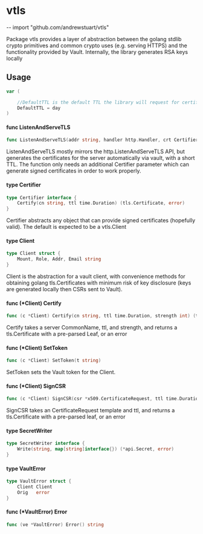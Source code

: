 # vtls
--
    import "github.com/andrewstuart/vtls"

Package vtls provides a layer of abstraction between the golang stdlib crypto
primitives and common crypto uses (e.g. serving HTTPS) and the functionality
provided by Vault. Internally, the library generates RSA keys locally

## Usage

```go
var (

	//DefaultTTL is the default TTL the library will request for certificates
	DefaultTTL = day
)
```

#### func  ListenAndServeTLS

```go
func ListenAndServeTLS(addr string, handler http.Handler, crt Certifier) error
```
ListenAndServeTLS mostly mirrors the http.ListenAndServeTLS API, but generates
the certificates for the server automatically via vault, with a short TTL. The
function only needs an additional Certifier parameter which can generate signed
certificates in order to work properly.

#### type Certifier

```go
type Certifier interface {
	Certify(cn string, ttl time.Duration) (tls.Certificate, error)
}
```

Certifier abstracts any object that can provide signed certificates (hopefully
valid). The default is expected to be a vtls.Client

#### type Client

```go
type Client struct {
	Mount, Role, Addr, Email string
}
```

Client is the abstraction for a vault client, with convenience methods for
obtaining golang tls.Certificates with minimum risk of key disclosure (keys are
generated locally then CSRs sent to Vault).

#### func (*Client) Certify

```go
func (c *Client) Certify(cn string, ttl time.Duration, strength int) (tls.Certificate, error)
```
Certify takes a server CommonName, ttl, and strength, and returns a
tls.Certificate with a pre-parsed Leaf, or an error

#### func (*Client) SetToken

```go
func (c *Client) SetToken(t string)
```
SetToken sets the Vault token for the Client.

#### func (*Client) SignCSR

```go
func (c *Client) SignCSR(csr *x509.CertificateRequest, ttl time.Duration, strength int) (tls.Certificate, error)
```
SignCSR takes an CertificateRequest template and ttl, and returns a
tls.Certificate with a pre-parsed leaf, or an error

#### type SecretWriter

```go
type SecretWriter interface {
	Write(string, map[string]interface{}) (*api.Secret, error)
}
```


#### type VaultError

```go
type VaultError struct {
	Client Client
	Orig   error
}
```


#### func (*VaultError) Error

```go
func (ve *VaultError) Error() string
```
